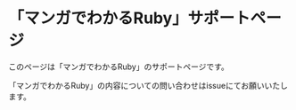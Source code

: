 # 「マンガでわかるRuby」サポートページ

このページは「マンガでわかるRuby」のサポートページです。

「マンガでわかるRuby」の内容についての問い合わせはissueにてお願いいたします。
